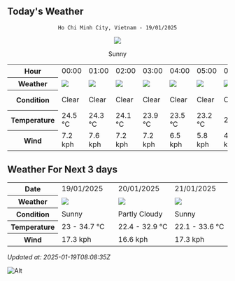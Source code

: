 ## Today's Weather
<div align="center">

`Ho Chi Minh City, Vietnam - 19/01/2025`

<img src="https://cdn.weatherapi.com/weather/64x64/day/113.png"/>

Sunny

</div>


<table>
    <tr>
        <th>Hour</th>
          <td>00:00</div>   <td>01:00</div>   <td>02:00</div>   <td>03:00</div>   <td>04:00</div>   <td>05:00</div>   <td>06:00</div>   <td>07:00</div>   <td>08:00</div>   <td>09:00</div>   <td>10:00</div>   <td>11:00</div>   <td>12:00</div>   <td>13:00</div>   <td>14:00</div>   <td>$${\color{red}15:00}$$</td>   <td>16:00</div>   <td>17:00</div>   <td>18:00</div>   <td>19:00</div>   <td>20:00</div>   <td>21:00</div>   <td>22:00</div>   <td>23:00</div> 
    </tr>
    <tr>
        <th>Weather</th>
        <td><img src="https://cdn.weatherapi.com/weather/64x64/night/113.png"></img></td><td><img src="https://cdn.weatherapi.com/weather/64x64/night/113.png"></img></td><td><img src="https://cdn.weatherapi.com/weather/64x64/night/113.png"></img></td><td><img src="https://cdn.weatherapi.com/weather/64x64/night/113.png"></img></td><td><img src="https://cdn.weatherapi.com/weather/64x64/night/113.png"></img></td><td><img src="https://cdn.weatherapi.com/weather/64x64/night/113.png"></img></td><td><img src="https://cdn.weatherapi.com/weather/64x64/night/113.png"></img></td><td><img src="https://cdn.weatherapi.com/weather/64x64/day/113.png"></img></td><td><img src="https://cdn.weatherapi.com/weather/64x64/day/113.png"></img></td><td><img src="https://cdn.weatherapi.com/weather/64x64/day/113.png"></img></td><td><img src="https://cdn.weatherapi.com/weather/64x64/day/113.png"></img></td><td><img src="https://cdn.weatherapi.com/weather/64x64/day/113.png"></img></td><td><img src="https://cdn.weatherapi.com/weather/64x64/day/116.png"></img></td><td><img src="https://cdn.weatherapi.com/weather/64x64/day/116.png"></img></td><td><img src="https://cdn.weatherapi.com/weather/64x64/day/116.png"></img></td><td><img src="https://cdn.weatherapi.com/weather/64x64/day/116.png"></img></td><td><img src="https://cdn.weatherapi.com/weather/64x64/day/116.png"></img></td><td><img src="https://cdn.weatherapi.com/weather/64x64/day/116.png"></img></td><td><img src="https://cdn.weatherapi.com/weather/64x64/night/116.png"></img></td><td><img src="https://cdn.weatherapi.com/weather/64x64/night/116.png"></img></td><td><img src="https://cdn.weatherapi.com/weather/64x64/night/113.png"></img></td><td><img src="https://cdn.weatherapi.com/weather/64x64/night/113.png"></img></td><td><img src="https://cdn.weatherapi.com/weather/64x64/night/113.png"></img></td><td><img src="https://cdn.weatherapi.com/weather/64x64/night/113.png"></img></td>
    </tr>
    <tr>
        <th>Condition</th>
        <td width="200px">Clear </td><td width="200px">Clear </td><td width="200px">Clear </td><td width="200px">Clear </td><td width="200px">Clear </td><td width="200px">Clear </td><td width="200px">Clear </td><td width="200px">Sunny</td><td width="200px">Sunny</td><td width="200px">Sunny</td><td width="200px">Sunny</td><td width="200px">Sunny</td><td width="200px">Partly Cloudy </td><td width="200px">Partly Cloudy </td><td width="200px">Partly Cloudy </td><td width="200px">Partly cloudy</td><td width="200px">Partly Cloudy </td><td width="200px">Partly Cloudy </td><td width="200px">Partly Cloudy </td><td width="200px">Partly Cloudy </td><td width="200px">Clear </td><td width="200px">Clear </td><td width="200px">Clear </td><td width="200px">Clear </td>
    </tr>
    <tr>
        <th>Temperature</th>
        <td>24.5 °C</td><td>24.3 °C</td><td>24.1 °C</td><td>23.9 °C</td><td>23.5 °C</td><td>23.2 °C</td><td>23 °C</td><td>23.7 °C</td><td>25.7 °C</td><td>28 °C</td><td>29.9 °C</td><td>31.7 °C</td><td>33 °C</td><td>33.8 °C</td><td>34.3 °C</td><td>32.3 °C</td><td>33.7 °C</td><td>29.9 °C</td><td>27 °C</td><td>26.5 °C</td><td>25.4 °C</td><td>24.9 °C</td><td>24.6 °C</td><td>24.4 °C</td>
    </tr>
    <tr>
        <th>Wind</th>
        <td>7.2 kph</td><td>7.6 kph</td><td>7.2 kph</td><td>7.2 kph</td><td>6.5 kph</td><td>5.8 kph</td><td>4.3 kph</td><td>2.5 kph</td><td>1.4 kph</td><td>3.2 kph</td><td>4.7 kph</td><td>4.7 kph</td><td>5 kph</td><td>6.1 kph</td><td>5.8 kph</td><td>3.6 kph</td><td>7.2 kph</td><td>17.3 kph</td><td>15.5 kph</td><td>14 kph</td><td>14.4 kph</td><td>13.3 kph</td><td>13.7 kph</td><td>9.7 kph</td>
    </tr>
</table>


## Weather For Next 3 days


<table>
    <tr>
        <th>Date</th>
        <td>19/01/2025</td><td>20/01/2025</td><td>21/01/2025</td>
    </tr>
    <tr>
        <th>Weather</th>
        <td><img src="https://cdn.weatherapi.com/weather/64x64/day/113.png"></img></td><td><img src="https://cdn.weatherapi.com/weather/64x64/day/116.png"></img></td><td><img src="https://cdn.weatherapi.com/weather/64x64/day/113.png"></img></td>
    </tr>
    <tr>
        <th>Condition</th>
        <td width="200px">Sunny</td><td width="200px">Partly Cloudy </td><td width="200px">Sunny</td>
    </tr>
    <tr>
        <th>Temperature</th>
        <td>23 -  34.7 °C</td><td>22.4 -  32.9 °C</td><td>22.1 -  33.6 °C</td>
    </tr>
    <tr>
        <th>Wind</th>
        <td>17.3 kph</td><td>16.6 kph</td><td>17.3 kph</td>
    </tr>
</table>


*Updated at: 2025-01-19T08:08:35Z*

![Alt](https://repobeats.axiom.co/api/embed/7d451ae2cdef1648d2e14e5cc714356b2ebae209.svg "Repobeats analytics image")